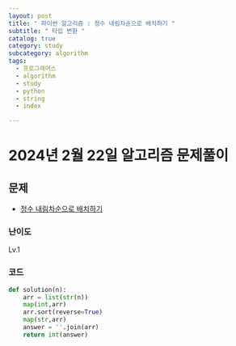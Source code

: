 ```yaml
---
layout: post
title: " 파이썬 알고리즘 : 정수 내림차순으로 배치하기 "
subtitle: " 타입 변환 "
catalog: true
category: study
subcategory: algorithm
tags:
  - 프로그래머스
  - algorithm
  - study
  - python
  - string
  - index

---
```


# 2024년 2월 22일 알고리즘 문제풀이

## 문제

- [정수 내림차순으로 배치하기](https://school.programmers.co.kr/learn/courses/30/lessons/12933)

### 난이도

Lv.1

### 코드

```python
def solution(n):
    arr = list(str(n))
    map(int,arr)
    arr.sort(reverse=True)
    map(str,arr)
    answer = ''.join(arr)
    return int(answer)
```
